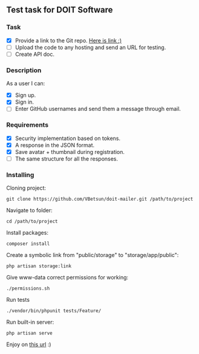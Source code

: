 ## Test task for DOIT Software

### Task

- [x] Provide a link to the Git repo. [Here is link :)](https://github.com/VBetsun/doit-mailer)
- [ ] Upload the code to any hosting and send an URL for testing.
- [ ] Create API doc.

### Description
As a user I can:
- [x] Sign up.
- [x] Sign in.
- [ ] Enter GitHub usernames and send them a message through email.

### Requirements
- [x] Security implementation based on tokens.
- [x] A response in the JSON format.
- [x] Save avatar + thumbnail during registration.
- [ ] The same structure for all the responses.

### Installing

Cloning project:
```
git clone https://github.com/VBetsun/doit-mailer.git /path/to/project
```
Navigate to folder:
```
cd /path/to/project
```
Install packages:
```
composer install
```
Create a symbolic link from "public/storage" to "storage/app/public":
```
php artisan storage:link
```
Give www-data correct permissions for working:
```
./permissions.sh
```
Run tests
```
./vendor/bin/phpunit tests/Feature/
```
Run built-in server:
```
php artisan serve
```

Enjoy on [this url](http://127.0.0.1:8000) :)